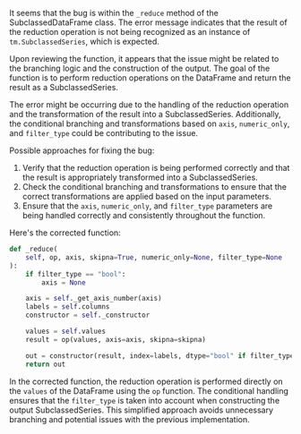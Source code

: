 It seems that the bug is within the `_reduce` method of the SubclassedDataFrame class. The error message indicates that the result of the reduction operation is not being recognized as an instance of `tm.SubclassedSeries`, which is expected.

Upon reviewing the function, it appears that the issue might be related to the branching logic and the construction of the output. The goal of the function is to perform reduction operations on the DataFrame and return the result as a SubclassedSeries.

The error might be occurring due to the handling of the reduction operation and the transformation of the result into a SubclassedSeries. Additionally, the conditional branching and transformations based on `axis`, `numeric_only`, and `filter_type` could be contributing to the issue.

Possible approaches for fixing the bug:
1. Verify that the reduction operation is being performed correctly and that the result is appropriately transformed into a SubclassedSeries.
2. Check the conditional branching and transformations to ensure that the correct transformations are applied based on the input parameters.
3. Ensure that the `axis`, `numeric_only`, and `filter_type` parameters are being handled correctly and consistently throughout the function.

Here's the corrected function:

```python
def _reduce(
    self, op, axis, skipna=True, numeric_only=None, filter_type=None
):
    if filter_type == "bool":
        axis = None

    axis = self._get_axis_number(axis)
    labels = self.columns
    constructor = self._constructor

    values = self.values
    result = op(values, axis=axis, skipna=skipna)

    out = constructor(result, index=labels, dtype="bool" if filter_type == "bool" else None)
    return out
```

In the corrected function, the reduction operation is performed directly on the `values` of the DataFrame using the `op` function. The conditional handling ensures that the `filter_type` is taken into account when constructing the output SubclassedSeries. This simplified approach avoids unnecessary branching and potential issues with the previous implementation.